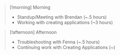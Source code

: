 
> [!morning] Morning
> - Standup/Meeting with Brendan (~.5 hours)
> - Working with creating applications (~3 hours)


> [!afternoon] Afternoon
> - Troubleshooting with Fenna (~.5 hours)
> - Continuing work with Creating Applications (~)
